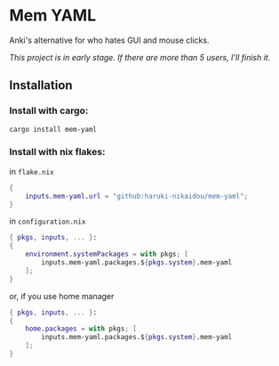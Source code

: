 # Mem YAML

Anki's alternative for who hates GUI and mouse clicks.

*This project is in early stage. If there are more than 5 users, I'll finish it.*

## Installation

### Install with cargo:

```sh
cargo install mem-yaml
```

### Install with nix flakes:

in `flake.nix`

```nix
{
    inputs.mem-yaml.url = "github:haruki-nikaidou/mem-yaml";
}
```

in `configuration.nix`

```nix
{ pkgs, inputs, ... }:
{
    environment.systemPackages = with pkgs; [
        inputs.mem-yaml.packages.${pkgs.system}.mem-yaml
    ];
}
```

or, if you use home manager
    
```nix
{ pkgs, inputs, ... }:
{
    home.packages = with pkgs; [
        inputs.mem-yaml.packages.${pkgs.system}.mem-yaml
    ];
}
```